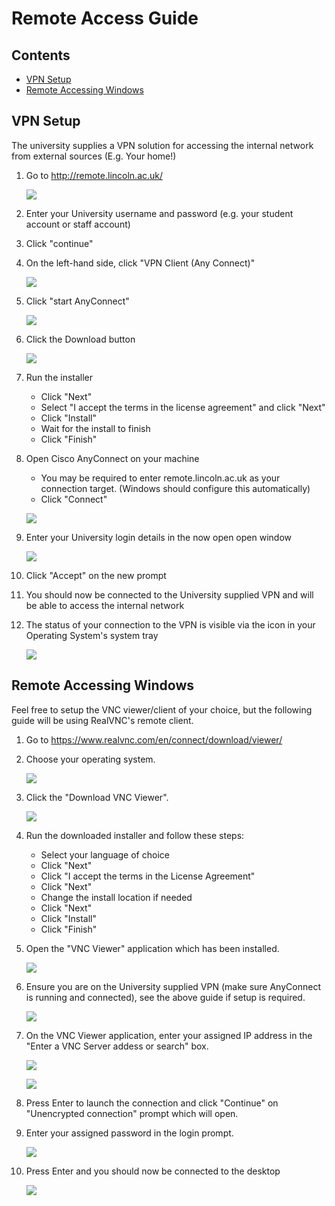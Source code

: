 # Remote Access Guide
## Contents
* [VPN Setup](#vpn-Setup)
* [Remote Accessing Windows](#remote-accessing-windows)

## VPN Setup
The university supplies a VPN solution for accessing the internal network from external sources (E.g. Your home!)

1. Go to http://remote.lincoln.ac.uk/

    ![](images/landing.png)

2. Enter your University username and password (e.g. your student account or staff account)

3. Click "continue"

4. On the left-hand side, click "VPN Client (Any Connect)"

    ![](images/anyconnect_link.png)

5. Click "start AnyConnect"

    ![](images/click_start.png)

6. Click the Download button

    ![](images/download.png)

7. Run the installer
    - Click "Next"
    - Select "I accept the terms in the license agreement" and click "Next"
    - Click "Install"
    - Wait for the install to finish
    - Click "Finish"

8. Open Cisco AnyConnect on your machine
    - You may be required to enter remote.lincoln.ac.uk as your connection target. (Windows should configure this automatically)
    - Click "Connect"

    ![](images/anyconnect_open.png)

9. Enter your University login details in the now open open window

    ![](images/anyconnect_login.png)

10. Click "Accept" on the new prompt

11. You should now be connected to the University supplied VPN and will be able to access the internal network

12. The status of your connection to the VPN is visible via the icon in your Operating System's system tray

    ![](images/system_tray_icon.png)


## Remote Accessing Windows
Feel free to setup the VNC viewer/client of your choice, but the following guide will be using RealVNC's remote client.

1. Go to https://www.realvnc.com/en/connect/download/viewer/

2. Choose your operating system.

    ![](images/realvnc_os.png)

3. Click the "Download VNC Viewer".

    ![](images/download_realvnc_button.png)

4. Run the downloaded installer and follow these steps:
    - Select your language of choice
    - Click "Next"
    - Click "I accept the terms in the License Agreement"
    - Click "Next"
    - Change the install location if needed
    - Click "Next"
    - Click "Install"
    - Click "Finish"

5. Open the "VNC Viewer" application which has been installed.

    ![](images/realvnc_client.png)

6. Ensure you are on the University supplied VPN (make sure AnyConnect is running and connected), see the above guide if setup is required.

    ![](images/system_tray_icon.png)

7. On the VNC Viewer application, enter your assigned IP address in the "Enter a VNC Server addess or search" box.

    ![](images/realvnc_ip_box.png)

    ![](images/realvnc_ip_enterred.png)

8. Press Enter to launch the connection and click "Continue" on "Unencrypted connection" prompt which will open.

9. Enter your assigned password in the login prompt.

    ![](images/realvnc_login.png)

10. Press Enter and you should now be connected to the desktop

    ![](images/connected_desktop.png)

